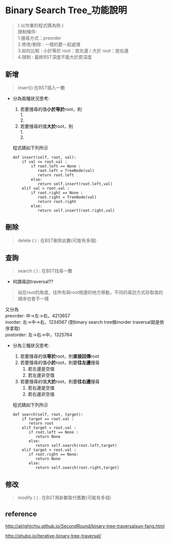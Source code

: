 # Binary Search Tree_功能說明
>( 以作業的程式碼為例 )                     
 限制條件:                            
 1.搜尋方式：preorder                          
 2.修改/刪除 : 一樣的要一起處理                   
 3.如何比較 : 小於等於 root：放左邊  /  大於 root：放右邊                    
 4.限制 : 最終BST深度不能大於原深度

## 新增
>insert():在BST插入一數

* 分為兩種狀況思考:                               
  1. 若要搜尋的值**小於等於**root，則                                                                   
     1.                            
     2. 
  2. 若要搜尋的值**大於**root，則                                 
     1.                                       
     2. 
     
  程式碼如下列所示
  
      def insert(self, root, val):
          if val <= root.val :
              if root.left == None :
                 root.left = TreeNode(val)
                 return root.left
              else:
                 return self.insert(root.left,val)   
          elif val > root.val :
              if root.right == None :
                 root.right = TreeNode(val)
                 return root.right
              else:
                 return self.insert(root.right,val)


## 刪除
>delete ( ) : 在BST刪除此數(可能有多個)

                 
## 查詢
>search ( ) : 在BST找尋一數

* 何謂尋訪traversal??
>站在root的角度，往所有與root相連的地方移動，不同的尋訪方式存取值的順序也會不一樣

  又分為                           
  preorder: 中->左->右，4213657                    
  inorder: 左->中->右，1234567 (對binary search tree做inorder traversal就是依序拿取)                
  postorder: 左->右->中，1325764

* 分為三種狀況思考:                
  1. 若要搜尋的值**等於**root，則**直接回傳**root
  2. 若要搜尋的值**小於**root，則要**往左邊**搜尋                       
     1. 若左邊是空值                                         
     2. 若左邊非空值
  3. 若要搜尋的值**大於**root，則要**往右邊**搜尋                      
     1. 若右邊是空值                                    
     2. 若右邊非空值
  
  程式碼如下列所示
  
      def search(self, root, target):
          if target == root.val :
             return root
          elif target < root.val :
             if root.left == None :
                return None
             else:
                return self.search(root.left,target)
          elif target > root.val :
             if root.right == None:
                return None
             else:
                return self.search(root.right,target)

## 修改
>modify ( ) : 在BST用新數取代舊數(可能有多個)

## reference
http://alrightchiu.github.io/SecondRound/binary-tree-traversalxun-fang.html

http://shubo.io/iterative-binary-tree-traversal/

